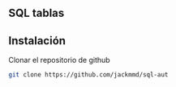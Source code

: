 ## SQL tablas
## Instalación

Clonar el repositorio de github
```bash
git clone https://github.com/jackmmd/sql-aut
```
